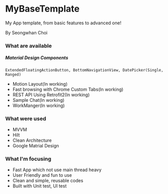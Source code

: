 # MyBaseTemplate

My App template, from basic features to advanced one!

By Seongwhan Choi

### What are available
##### Material Design Components
	ExtendedFloatingActionButton, BottomNavigationView, DatePicker(Single, Ranged)

- Motion Layout(In working)
- Fast browsing with Chrome Custom Tabs(In working)
- REST API Using Retrofit2(In working)
- Sample Chat(In working)
- WorkManger(In working)

### What were used

- MVVM
- Hilt
- Clean Architecture
- Google Matrial Design

### What I'm focusing

- Fast App which not use main thread heavy
- User Friendly and fun to use
- Clean and simple, reusable codes
- Built with Unit test, UI test
